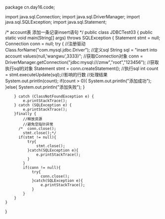 package cn.day16.code;

import java.sql.Connection;
import java.sql.DriverManager;
import java.sql.SQLException;
import java.sql.Statement;

/*
account表 添加一条记录insert语句
*/
public class JDBCTest03 {
    public static void main(String[] args) throws SQLException {
            Statement stmt = null;
            Connection conn = null;
        try {
            //注册驱动
            Class.forName("com.mysql.jdbc.Driver");
            //定义sql
            String sql = "insert into account values(null,'wangwu',3333)";
            //获取Connection对象
            conn = DriverManager.getConnection("jdbc:mysql:///zmw","root","123456");
            //获取执行sql的对象 Statement
            stmt = conn.createStatement();
            //执行sql
            int count = stmt.executeUpdate(sql);//影响的行数
            //处理结果
            System.out.println(count);
            if(count > 0){
                System.out.println("添加成功");
            }else{
                System.out.println("添加失败");
            }

        } catch (ClassNotFoundException e) {
            e.printStackTrace();
        } catch (SQLException e) {
            e.printStackTrace();
        }finally {
            //释放资源
            //避免空指针异常
          /*  conn.close();
            stmt.close();*/
          if(stmt != null){
              try{
                  stmt.close();
              }catch(SQLException e){
                  e.printStackTrace();
              }
            }
            if(conn != null){
                try{
                    conn.close();
                }catch(SQLException e){
                    e.printStackTrace();
                }
            }
        }
    }
}
